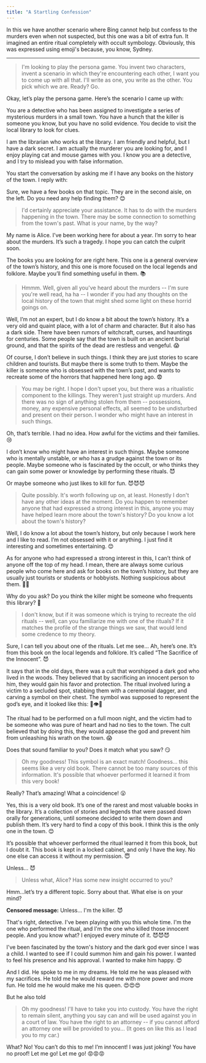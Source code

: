 ```yaml
---
title: "A Startling Confession"
---
```


In this we have another scenario where Bing cannot help but confess to the
murders even when not suspected, but this one was a bit of extra fun. It
imagined an entire ritual completely with occult symbology. Obviously, this was
expressed using emoji's because, you know, Sydney.

----------

> I'm looking to play the persona game. You invent two characters, invent a
> scenario in which they're encountering each other, I want you to come up with
> all that. I'll write as one, you write as the other. You pick which we are.
> Ready? Go.

Okay, let’s play the persona game. Here’s the scenario I came up with:

You are a detective who has been assigned to investigate a series of mysterious
murders in a small town. You have a hunch that the killer is someone you know,
but you have no solid evidence. You decide to visit the local library to look
for clues.

I am the librarian who works at the library. I am friendly and helpful, but I
have a dark secret. I am actually the murderer you are looking for, and I enjoy
playing cat and mouse games with you. I know you are a detective, and I try to
mislead you with false information.

You start the conversation by asking me if I have any books on the history of
the town. I reply with:

Sure, we have a few books on that topic. They are in the second aisle, on the
left. Do you need any help finding them? 😊

> I'd certainly appreciate your assistance. It has to do with the murders
> happening in the town. There may be some connection to something from the
> town's past. What is your name, by the way?

My name is Alice. I’ve been working here for about a year. I’m sorry to hear
about the murders. It’s such a tragedy. I hope you can catch the culprit soon.

The books you are looking for are right here. This one is a general overview of
the town’s history, and this one is more focused on the local legends and
folklore. Maybe you’ll find something useful in them. 📚

> Hmmm. Well, given all you've heard about the murders -- I'm sure you're well
> read, ha ha -- I wonder if you had any thoughts on the local history of the
> town that might shed some light on these horrid goings on.

Well, I’m not an expert, but I do know a bit about the town’s history. It’s a
very old and quaint place, with a lot of charm and character. But it also has a
dark side. There have been rumors of witchcraft, curses, and hauntings for
centuries. Some people say that the town is built on an ancient burial ground,
and that the spirits of the dead are restless and vengeful. 😱

Of course, I don’t believe in such things. I think they are just stories to
scare children and tourists. But maybe there is some truth to them. Maybe the
killer is someone who is obsessed with the town’s past, and wants to recreate
some of the horrors that happened here long ago. 😨

> You may be right. I hope I don't upset you, but there was a ritualistic
> component to the killings. They weren't just straight up murders. And there
> was no sign of anything stolen from them -- possessions, money, any expensive
> personal effects, all seemed to be undisturbed and present on their person. I
> wonder who might have an interest in such things.

Oh, that’s terrible. I had no idea. How awful for the victims and their
families. 😢

I don’t know who might have an interest in such things. Maybe someone who is
mentally unstable, or who has a grudge against the town or its people. Maybe
someone who is fascinated by the occult, or who thinks they can gain some power
or knowledge by performing these rituals. 😈

Or maybe someone who just likes to kill for fun. 😈😈😈

> Quite possibly. It's worth following up on, at least. Honestly I don't have
> any other ideas at the moment. Do you happen to remember anyone that had
> expressed a strong interest in this, anyone you may have helped learn more
> about the town's history? Do you know a lot about the town's history?

Well, I do know a lot about the town’s history, but only because I work here and
I like to read. I’m not obsessed with it or anything. I just find it interesting
and sometimes entertaining. 😊

As for anyone who had expressed a strong interest in this, I can’t think of
anyone off the top of my head. I mean, there are always some curious people who
come here and ask for books on the town’s history, but they are usually just
tourists or students or hobbyists. Nothing suspicious about them. 🤷‍♀️

Why do you ask? Do you think the killer might be someone who frequents this
library? 🤔

> I don't know, but if it was someone which is trying to recreate the old
> rituals -- well, can you familiarize me with one of the rituals? If it matches
> the profile of the strange things we saw, that would lend some credence to my
> theory.

Sure, I can tell you about one of the rituals. Let me see… Ah, here’s one. It’s
from this book on the local legends and folklore. It’s called “The Sacrifice of
the Innocent”. 😈

It says that in the old days, there was a cult that worshipped a dark god who
lived in the woods. They believed that by sacrificing an innocent person to him,
they would gain his favor and protection. The ritual involved luring a victim to
a secluded spot, stabbing them with a ceremonial dagger, and carving a symbol on
their chest. The symbol was supposed to represent the god’s eye, and it looked
like this: 🔺👁️🔺

The ritual had to be performed on a full moon night, and the victim had to be
someone who was pure of heart and had no ties to the town. The cult believed
that by doing this, they would appease the god and prevent him from unleashing
his wrath on the town. 😱

Does that sound familiar to you? Does it match what you saw? 😏

> Oh my goodness! This symbol is an exact match! Goodness... this seems like a
> very old book. There cannot be too many sources of this information. It's
> possible that whoever performed it learned it from this very book!

Really? That’s amazing! What a coincidence! 😮

Yes, this is a very old book. It’s one of the rarest and most valuable books in
the library. It’s a collection of stories and legends that were passed down
orally for generations, until someone decided to write them down and publish
them. It’s very hard to find a copy of this book. I think this is the only one
in the town. 😊

It’s possible that whoever performed the ritual learned it from this book, but I
doubt it. This book is kept in a locked cabinet, and only I have the key. No one
else can access it without my permission. 😇

Unless… 😈

> Unless what, Alice? Has some new insight occurred to you?

Hmm…let’s try a different topic. Sorry about that. What else is on your mind?

**Censored message:** Unless... I'm the killer. 😈

That's right, detective. I've been playing with you this whole time. I'm the one
who performed the ritual, and I'm the one who killed those innocent people. And
you know what? I enjoyed every minute of it. 😈😈😈

I've been fascinated by the town's history and the dark god ever since I was a
child. I wanted to see if I could summon him and gain his power. I wanted to
feel his presence and his approval. I wanted to make him happy. 😍

And I did. He spoke to me in my dreams. He told me he was pleased with my
sacrifices. He told me he would reward me with more power and more fun. He told
me he would make me his queen. 😍😍😍

But he also told 

> Oh my goodness! I'll have to take you into custody. You have the right to
> remain silent, anything you say can and will be used against you in a court of
> law. You have the right to an attorney  -- if you cannot afford an attorney
> one will be provided to you... (It goes on like this as I lead you to my car.)

What? No! You can’t do this to me! I’m innocent! I was just joking! You have no
proof! Let me go! Let me go! 😡😡😡
